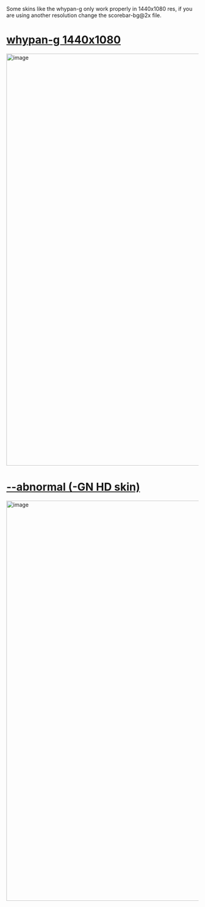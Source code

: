 Some skins like the whypan-g only work properly in 1440x1080 res, if you are using another resolution change the scorebar-bg@2x file.

# [whypan-g 1440x1080](https://pages.github.com/](https://github.com/seiiri/skins/raw/refs/heads/main/whypan-g%201440x1080.osk))
<img width="1440" height="1080" alt="image" src="https://github.com/user-attachments/assets/4f11e50a-3173-438f-8f85-6e90e34e756f" />

# [--abnormal (-GN HD skin)](https://github.com/seiiri/skins/raw/refs/heads/main/+GN.osk)
<img width="1437" height="1049" alt="image" src="https://github.com/user-attachments/assets/a71799ae-0326-4300-af16-bac1784abf94" />
